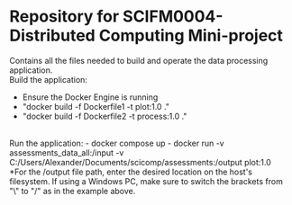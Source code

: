 # Repository for SCIFM0004- Distributed Computing Mini-project
Contains all the files needed to build and operate the data processing application. <br>
Build the application:
- Ensure the Docker Engine is running
- "docker build -f Dockerfile1 -t plot:1.0 ."
- "docker build -f Dockerfile2 -t process:1.0 ."
<br>
Run the application:
- docker compose up
- docker run -v assessments_data_all:/input -v C:/Users/Alexander/Documents/scicomp/assessments:/output plot:1.0
<br>
*For the /output file path, enter the desired location on the host's filesystem. If using a Windows PC, make sure to switch the brackets from "\" to "/" as in the example above.
